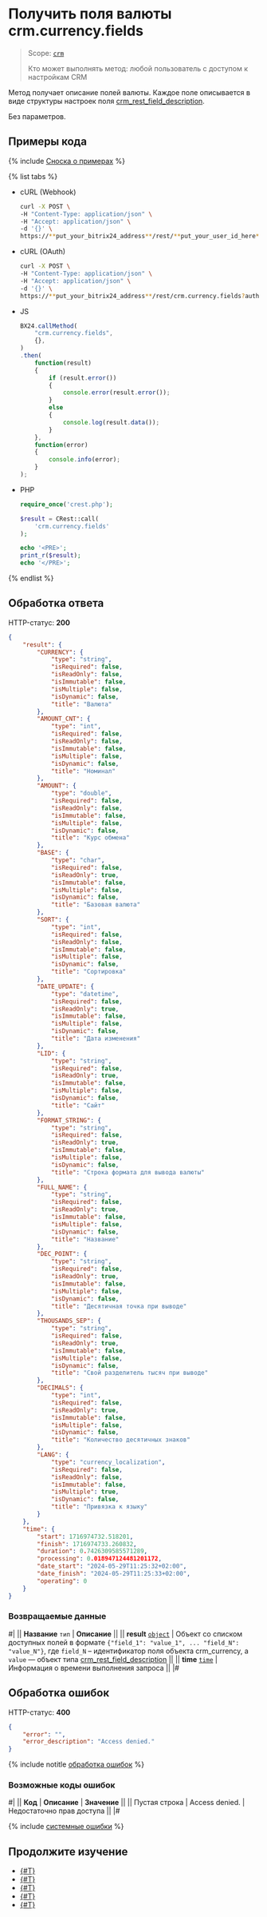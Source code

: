 # Получить поля валюты crm.currency.fields

> Scope: [`crm`](../../scopes/permissions.md)
>
> Кто может выполнять метод: любой пользователь с доступом к настройкам CRM

Метод получает описание полей валюты. Каждое поле описывается в виде структуры настроек поля [crm_rest_field_description](../data-types.md#crm_rest_field_description).

Без параметров.

## Примеры кода

{% include [Сноска о примерах](../../../_includes/examples.md) %}

{% list tabs %}

- cURL (Webhook)

    ```bash
    curl -X POST \
    -H "Content-Type: application/json" \
    -H "Accept: application/json" \
    -d '{}' \
    https://**put_your_bitrix24_address**/rest/**put_your_user_id_here**/**put_your_webhook_here**/crm.currency.fields
    ```

- cURL (OAuth)

    ```bash
    curl -X POST \
    -H "Content-Type: application/json" \
    -H "Accept: application/json" \
    -d '{}' \
    https://**put_your_bitrix24_address**/rest/crm.currency.fields?auth=**put_access_token_here**
    ```

- JS

    ```js
    BX24.callMethod(
        "crm.currency.fields",
        {},
    )
    .then(
        function(result)
        {
            if (result.error())
            {
                console.error(result.error());
            }
            else
            {
                console.log(result.data());
            }
        },
        function(error)
        {
            console.info(error);
        }
    );
    ```

- PHP

    ```php
    require_once('crest.php');

    $result = CRest::call(
        'crm.currency.fields'
    );

    echo '<PRE>';
    print_r($result);
    echo '</PRE>';
    ```

{% endlist %}

## Обработка ответа

HTTP-статус: **200**

```json
{
    "result": {
        "CURRENCY": {
            "type": "string",
            "isRequired": false,
            "isReadOnly": false,
            "isImmutable": false,
            "isMultiple": false,
            "isDynamic": false,
            "title": "Валюта"
        },
        "AMOUNT_CNT": {
            "type": "int",
            "isRequired": false,
            "isReadOnly": false,
            "isImmutable": false,
            "isMultiple": false,
            "isDynamic": false,
            "title": "Номинал"
        },
        "AMOUNT": {
            "type": "double",
            "isRequired": false,
            "isReadOnly": false,
            "isImmutable": false,
            "isMultiple": false,
            "isDynamic": false,
            "title": "Курс обмена"
        },
        "BASE": {
            "type": "char",
            "isRequired": false,
            "isReadOnly": true,
            "isImmutable": false,
            "isMultiple": false,
            "isDynamic": false,
            "title": "Базовая валюта"
        },
        "SORT": {
            "type": "int",
            "isRequired": false,
            "isReadOnly": false,
            "isImmutable": false,
            "isMultiple": false,
            "isDynamic": false,
            "title": "Сортировка"
        },
        "DATE_UPDATE": {
            "type": "datetime",
            "isRequired": false,
            "isReadOnly": true,
            "isImmutable": false,
            "isMultiple": false,
            "isDynamic": false,
            "title": "Дата изменения"
        },
        "LID": {
            "type": "string",
            "isRequired": false,
            "isReadOnly": true,
            "isImmutable": false,
            "isMultiple": false,
            "isDynamic": false,
            "title": "Сайт"
        },
        "FORMAT_STRING": {
            "type": "string",
            "isRequired": false,
            "isReadOnly": true,
            "isImmutable": false,
            "isMultiple": false,
            "isDynamic": false,
            "title": "Строка формата для вывода валюты"
        },
        "FULL_NAME": {
            "type": "string",
            "isRequired": false,
            "isReadOnly": true,
            "isImmutable": false,
            "isMultiple": false,
            "isDynamic": false,
            "title": "Название"
        },
        "DEC_POINT": {
            "type": "string",
            "isRequired": false,
            "isReadOnly": true,
            "isImmutable": false,
            "isMultiple": false,
            "isDynamic": false,
            "title": "Десятичная точка при выводе"
        },
        "THOUSANDS_SEP": {
            "type": "string",
            "isRequired": false,
            "isReadOnly": true,
            "isImmutable": false,
            "isMultiple": false,
            "isDynamic": false,
            "title": "Свой разделитель тысяч при выводе"
        },
        "DECIMALS": {
            "type": "int",
            "isRequired": false,
            "isReadOnly": true,
            "isImmutable": false,
            "isMultiple": false,
            "isDynamic": false,
            "title": "Количество десятичных знаков"
        },
        "LANG": {
            "type": "currency_localization",
            "isRequired": false,
            "isReadOnly": false,
            "isImmutable": false,
            "isMultiple": true,
            "isDynamic": false,
            "title": "Привязка к языку"
        }
    },
    "time": {
        "start": 1716974732.518201,
        "finish": 1716974733.260832,
        "duration": 0.7426309585571289,
        "processing": 0.018947124481201172,
        "date_start": "2024-05-29T11:25:32+02:00",
        "date_finish": "2024-05-29T11:25:33+02:00",
        "operating": 0
    }
}
```

### Возвращаемые данные

#|
|| **Название**
`тип` | **Описание** ||
|| **result**
[`object`](../../data-types.md) | Объект со списком доступных полей в формате `{"field_1": "value_1", ... "field_N": "value_N"}`, где `field_N` – идентификатор поля объекта crm_currency, а `value` — объект типа [crm_rest_field_description](../data-types.md#crm_rest_field_description) ||
|| **time**
[`time`](../../data-types.md) | Информация о времени выполнения запроса ||
|#

## Обработка ошибок

HTTP-статус: **400**

```json
{
    "error": "",
    "error_description": "Access denied."
}
```

{% include notitle [обработка ошибок](../../../_includes/error-info.md) %}

### Возможные коды ошибок

#|
|| **Код** | **Описание** | **Значение** ||
|| Пустая строка | Access denied. | Недостаточно прав доступа ||
|#

{% include [системные ошибки](../../../_includes/system-errors.md) %}

## Продолжите изучение 

- [{#T}](./crm-currency-add.md)
- [{#T}](./crm-currency-update.md)
- [{#T}](./crm-currency-get.md)
- [{#T}](./crm-currency-list.md)
- [{#T}](./crm-currency-delete.md)